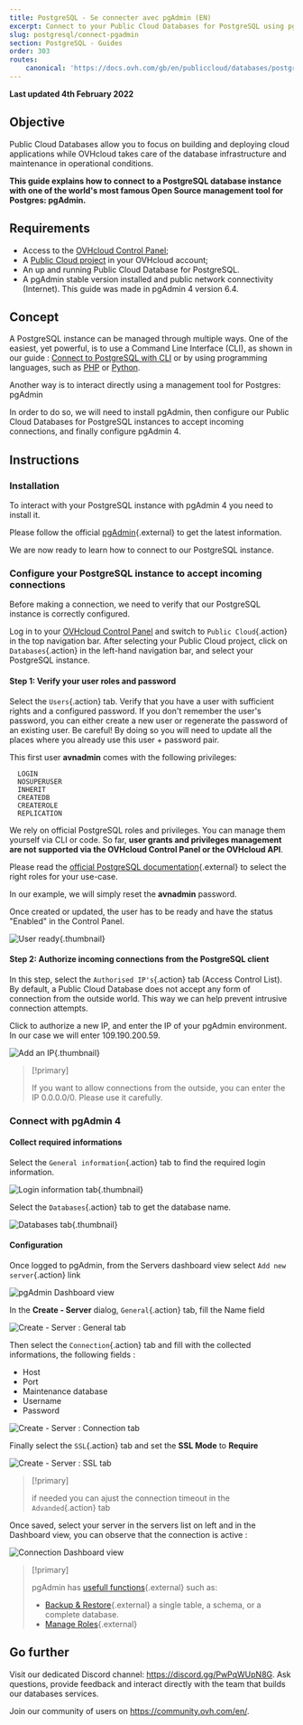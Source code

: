 ```yaml
---
title: PostgreSQL - Se connecter avec pgAdmin (EN)
excerpt: Connect to your Public Cloud Databases for PostgreSQL using pgAdmin
slug: postgresql/connect-pgadmin
section: PostgreSQL - Guides
order: 303
routes:
    canonical: 'https://docs.ovh.com/gb/en/publiccloud/databases/postgresql/connect-pgadmin/'
---
```


**Last updated 4th February 2022**

## Objective

Public Cloud Databases allow you to focus on building and deploying cloud applications while OVHcloud takes care of the database infrastructure and maintenance in operational conditions.

**This guide explains how to connect to a PostgreSQL database instance with one of the world's most famous Open Source management tool for Postgres: pgAdmin.**

## Requirements

- Access to the [OVHcloud Control Panel](https://ca.ovh.com/auth/?action=gotomanager&from=https://www.ovh.com/ca/fr/&ovhSubsidiary=qc);
- A [Public Cloud project](https://www.ovhcloud.com/fr-ca/public-cloud/) in your OVHcloud account;
- An up and running Public Cloud Database for PostgreSQL.
- A pgAdmin stable version installed and public network connectivity (Internet). This guide was made in pgAdmin 4 version 6.4.

## Concept

A PostgreSQL instance can be managed through multiple ways.
One of the easiest, yet powerful, is to use a Command Line Interface (CLI), as shown in our guide : [Connect to PostgreSQL with CLI](https://docs.ovh.com/ca/fr/publiccloud/databases/postgresql/connect-cli/) or by using programming languages, such as [PHP](https://docs.ovh.com/ca/fr/publiccloud/databases/postgresql/connect-php/) or [Python](https://docs.ovh.com/ca/fr/publiccloud/databases/postgresql/connect-python/).

Another way is to interact directly using a management tool for Postgres: pgAdmin

In order to do so, we will need to install pgAdmin, then configure our Public Cloud Databases for PostgreSQL instances to accept incoming connections, and finally configure pgAdmin 4.

## Instructions

### Installation

To interact with your PostgreSQL instance with pgAdmin 4 you need to install it.

Please follow the official [pgAdmin](https://www.pgadmin.org/download/){.external} to get the latest information.

We are now ready to learn how to connect to our PostgreSQL instance.

### Configure your PostgreSQL instance to accept incoming connections

Before making a connection, we need to verify that our PostgreSQL instance is correctly configured.

Log in to your [OVHcloud Control Panel](https://ca.ovh.com/auth/?action=gotomanager&from=https://www.ovh.com/ca/fr/&ovhSubsidiary=qc) and switch to `Public Cloud`{.action} in the top navigation bar. After selecting your Public Cloud project, click on `Databases`{.action} in the left-hand navigation bar, and select your PostgreSQL instance.

#### Step 1: Verify your user roles and password

Select the `Users`{.action} tab. Verify that you have a user with sufficient rights and a configured password. If you don't remember the user's password, you can either create a new user or regenerate the password of an existing user. Be careful! By doing so you will need to update all the places where you already use this user + password pair.

This first user **avnadmin** comes with the following privileges:

```console
  LOGIN
  NOSUPERUSER
  INHERIT
  CREATEDB
  CREATEROLE
  REPLICATION
```

We rely on official PostgreSQL roles and privileges. You can manage them yourself via CLI or code.
So far, **user grants and privileges management are not supported via the OVHcloud Control Panel or the OVHcloud API**.

Please read the [official PostgreSQL documentation](https://www.postgresql.org/docs/current/database-roles.html){.external} to select the right roles for your use-case.

In our example, we will simply reset the **avnadmin** password.

Once created or updated, the user has to be ready and have the status "Enabled" in the Control Panel.

![User ready](images/user_enabled.png){.thumbnail}

#### Step 2: Authorize incoming connections from the PostgreSQL client

In this step, select the `Authorised IP's`{.action} tab (Access Control List).
By default, a Public Cloud Database does not accept any form of connection from the outside world.
This way we can help prevent intrusive connection attempts.

Click to authorize a new IP, and enter the IP of your pgAdmin environment. In our case we will enter 109.190.200.59.

![Add an IP](images/ip_authorize.png){.thumbnail}

> [!primary]
>
> If you want to allow connections from the outside, you can enter the IP 0.0.0.0/0. Please use it carefully.
>

### Connect with pgAdmin 4

#### Collect required informations

Select the `General information`{.action} tab to find the required login information.

![Login information tab](images/mysql_04_connect_php-20220124153927876.png){.thumbnail}

Select the `Databases`{.action} tab to get the database name.

![Databases tab](images/mysql_04_connect_php-20220124154604558.png){.thumbnail}


#### Configuration

Once logged to pgAdmin, from the Servers dashboard view select `Add new server`{.action} link

![pgAdmin Dashboard view](images/postgresql_06_connect_pgadmin-2022020413471615.png)

In the **Create - Server** dialog, `General`{.action} tab, fill the Name field

![Create - Server : General tab](images/postgresql_06_connect_pgadmin-20220204140701739.png)

Then select the `Connection`{.action} tab and fill with the collected informations, the following fields :

- Host
- Port
- Maintenance database
- Username
- Password

![Create - Server : Connection tab](images/postgresql_06_connect_pgadmin-20220204140939712.png)

Finally select the `SSL`{.action} tab and set the **SSL Mode** to **Require**

![Create - Server : SSL tab](images/postgresql_06_connect_pgadmin-20220204141355524.png)

> [!primary]
>
> if needed you can ajust the connection timeout in the `Advanded`{.action} tab
>

Once saved, select your server in the servers list on left and in the Dashboard view, you can observe that the connection is active :

![Connection Dashboard view](images/postgresql_06_connect_pgadmin-20220204142252902.png)

> [!primary]
>
> pgAdmin has [usefull functions](https://pgadmin.org/features){.external} such as:
>
> - [Backup & Restore](https://www.pgadmin.org/docs/pgadmin4/6.4/backup_and_restore.html){.external} a single table, a schema, or a complete database.  
> - [Manage Roles](https://www.pgadmin.org/docs/pgadmin4/6.4/role_dialog.html){.external}
>

## Go further

Visit our dedicated Discord channel: <https://discord.gg/PwPqWUpN8G>. Ask questions, provide feedback and interact directly with the team that builds our databases services.

Join our community of users on <https://community.ovh.com/en/>.
